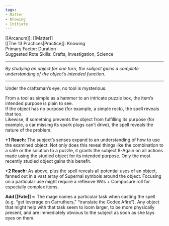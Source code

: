 ```yaml
---
tags:
- Matter
- Knowing
- Initiate
---
```


[[Arcanum]]: [[Matter]]\
[[The 13 Practices|Practice]]: Knowing\
Primary Factor: Duration\
Suggested Rote Skills: Crafts, Investigation, Science

---

_By studying an object for one turn, the subject gains a complete understanding of the object’s intended function._

---

Under the craftsman’s eye, no tool is mysterious.

From a tool as simple as a hammer to an intricate puzzle box, the item’s intended purpose is plain to see.\
If the object has no purpose (for example, a simple rock), the spell reveals that too.\
Likewise, if something prevents the object from fulfilling its purpose (for example, a car missing its spark plugs can’t drive), the spell reveals the nature of the problem.

**+1 Reach:** The subject’s senses expand to an understanding of how to use the examined object. Not only does this reveal things like the combination to a safe or the solution to a puzzle, it grants the subject 8-Again on all actions made using the studied object for its intended purpose. Only the most recently studied object gains this benefit.

**+2 Reach:** As above, plus the spell reveals all potential uses of an object, fanned out in a vast array of Supernal symbols around the object. Focusing on a particular use might require a reflexive Wits + Composure roll for especially complex items.

**Add [[Fate]] •:** The mage names a particular task when casting the spell (e.g. “get leverage on Carruthers,” “translate the Codex Afire”). Any object that might help with that task seem to loom larger, to be more physically present, and are immediately obvious to the subject as soon as she lays eyes on them.